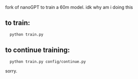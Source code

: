 fork of nanoGPT to train a 60m model.
idk why am i doing this



## to train:
```bash
  python train.py
```

## to continue training:
```bash
  python train.py config/continue.py
```

sorry.
